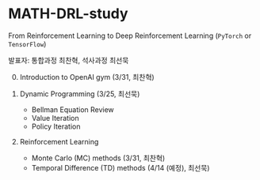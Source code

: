 # MATH-DRL-study
From Reinforcement Learning to Deep Reinforcement Learning (```PyTorch``` or ```TensorFlow```)

발표자: 통합과정 최찬혁, 석사과정 최선묵

0. Introduction to OpenAI gym (3/31, 최찬혁)

1. Dynamic Programming (3/25, 최선묵)
    - Bellman Equation Review
    - Value Iteration
    - Policy Iteration

2. Reinforcement Learning
    - Monte Carlo (MC) methods (3/31, 최찬혁)
    - Temporal Difference (TD) methods (4/14 (예정), 최선묵)
